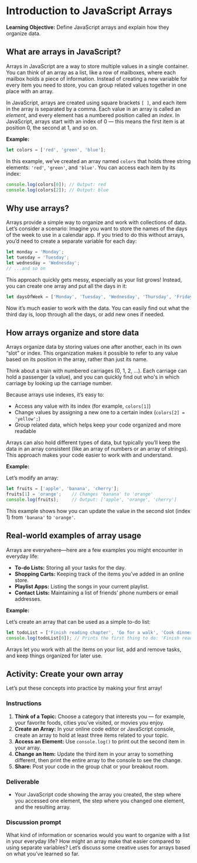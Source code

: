 # Introduction to JavaScript Arrays

**Learning Objective:** Define JavaScript arrays and explain how they organize data.

## What are arrays in JavaScript?

Arrays in JavaScript are a way to store multiple values in a single container. You can think of an array as a list, like a row of mailboxes, where each mailbox holds a piece of information. Instead of creating a new variable for every item you need to store, you can group related values together in one place with an array.

In JavaScript, arrays are created using square brackets `[ ]`, and each item in the array is separated by a comma. Each value in an array is called an *element*, and every element has a numbered position called an *index*. In JavaScript, arrays start with an index of 0 — this means the first item is at position 0, the second at 1, and so on.

**Example:**

```javascript
let colors = ['red', 'green', 'blue'];
```

In this example, we’ve created an array named `colors` that holds three string elements: `'red'`, `'green'`, and `'blue'`. You can access each item by its index:

```javascript
console.log(colors[0]); // Output: red
console.log(colors[2]); // Output: blue
```

## Why use arrays?

Arrays provide a simple way to organize and work with collections of data. Let’s consider a scenario: Imagine you want to store the names of the days of the week to use in a calendar app. If you tried to do this without arrays, you’d need to create a separate variable for each day:

```javascript
let monday = 'Monday';
let tuesday = 'Tuesday';
let wednesday = 'Wednesday';
// ...and so on
```

This approach quickly gets messy, especially as your list grows! Instead, you can create one array and put all the days in it:

```javascript
let daysOfWeek = ['Monday', 'Tuesday', 'Wednesday', 'Thursday', 'Friday', 'Saturday', 'Sunday'];
```

Now it’s much easier to work with the data. You can easily find out what the third day is, loop through all the days, or add new ones if needed.

## How arrays organize and store data

Arrays organize data by storing values one after another, each in its own “slot” or index. This organization makes it possible to refer to any value based on its position in the array, rather than just its name.

Think about a train with numbered carriages (0, 1, 2, ...). Each carriage can hold a passenger (a value), and you can quickly find out who's in which carriage by looking up the carriage number.

Because arrays use indexes, it’s easy to:

- Access any value with its index (for example, `colors[1]`)
- Change values by assigning a new one to a certain index (`colors[2] = 'yellow';`)
- Group related data, which helps keep your code organized and more readable

Arrays can also hold different types of data, but typically you’ll keep the data in an array consistent (like an array of numbers or an array of strings). This approach makes your code easier to work with and understand.

**Example:**

Let’s modify an array:

```javascript
let fruits = ['apple', 'banana', 'cherry'];
fruits[1] = 'orange';    // Changes 'banana' to 'orange'
console.log(fruits);     // Output: ['apple', 'orange', 'cherry']
```

This example shows how you can update the value in the second slot (index 1) from `'banana'` to `'orange'`.

## Real-world examples of array usage

Arrays are everywhere—here are a few examples you might encounter in everyday life:

- **To-do Lists:** Storing all your tasks for the day.
- **Shopping Carts:** Keeping track of the items you’ve added in an online store.
- **Playlist Apps:** Listing the songs in your current playlist.
- **Contact Lists:** Maintaining a list of friends’ phone numbers or email addresses.

**Example:**

Let’s create an array that can be used as a simple to-do list:

```javascript
let todoList = ['Finish reading chapter', 'Go for a walk', 'Cook dinner'];
console.log(todoList[0]); // Prints the first thing to do: 'Finish reading chapter'
```

Arrays let you work with all the items on your list, add and remove tasks, and keep things organized for later use.

## Activity: Create your own array

Let’s put these concepts into practice by making your first array!

### Instructions

1. **Think of a Topic:** Choose a category that interests you — for example, your favorite foods, cities you’ve visited, or movies you enjoy.
2. **Create an Array:** In your online code editor or JavaScript console, create an array to hold at least three items related to your topic.
3. **Access an Element:** Use `console.log()` to print out the second item in your array.
4. **Change an Item:** Update the third item in your array to something different, then print the entire array to the console to see the change.
5. **Share:** Post your code in the group chat or your breakout room.

### Deliverable

- Your JavaScript code showing the array you created, the step where you accessed one element, the step where you changed one element, and the resulting array.

### Discussion prompt

What kind of information or scenarios would you want to organize with a list in your everyday life? How might an array make that easier compared to using separate variables? Let’s discuss some creative uses for arrays based on what you’ve learned so far.